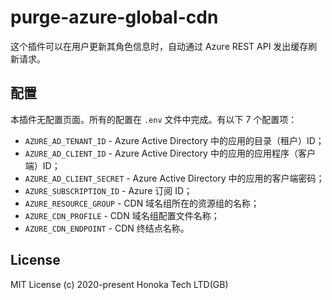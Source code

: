 # purge-azure-global-cdn

这个插件可以在用户更新其角色信息时，自动通过 Azure REST API 发出缓存刷新请求。

## 配置

本插件无配置页面。所有的配置在 `.env` 文件中完成。有以下 7 个配置项：

- `AZURE_AD_TENANT_ID` - Azure Active Directory 中的应用的目录（租户）ID；
- `AZURE_AD_CLIENT_ID` - Azure Active Directory 中的应用的应用程序（客户端）ID；
- `AZURE_AD_CLIENT_SECRET` - Azure Active Directory 中的应用的客户端密码；
- `AZURE_SUBSCRIPTION_ID` - Azure 订阅 ID；
- `AZURE_RESOURCE_GROUP` - CDN 域名组所在的资源组的名称；
- `AZURE_CDN_PROFILE` - CDN 域名组配置文件名称；
- `AZURE_CDN_ENDPOINT` - CDN 终结点名称。

## License

MIT License (c) 2020-present Honoka Tech LTD(GB)
